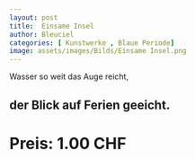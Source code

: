 ```yaml
---
layout: post
title:  Einsame Insel
author: Bleuciel
categories: [ Kunstwerke , Blaue Periode]
image: assets/images/Bilds/Einsame Insel.png
---
```


Wasser so weit das Auge reicht,

der Blick auf Ferien geeicht.
-----

# Preis: 1.00 CHF
